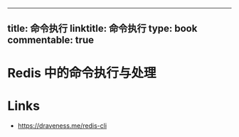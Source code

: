 
---
title: 命令执行
linktitle: 命令执行
type: book
commentable: true
---

# Redis 中的命令执行与处理

# Links

- https://draveness.me/redis-cli

    